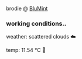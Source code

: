 brodie @ [BluMint](https://www.linkedin.com/company/blumint-io/)

<!--weather_start-->
### working conditions..

weather: scattered clouds ☁️

temp: 11.54 °C 👕

<!--weather_end-->
